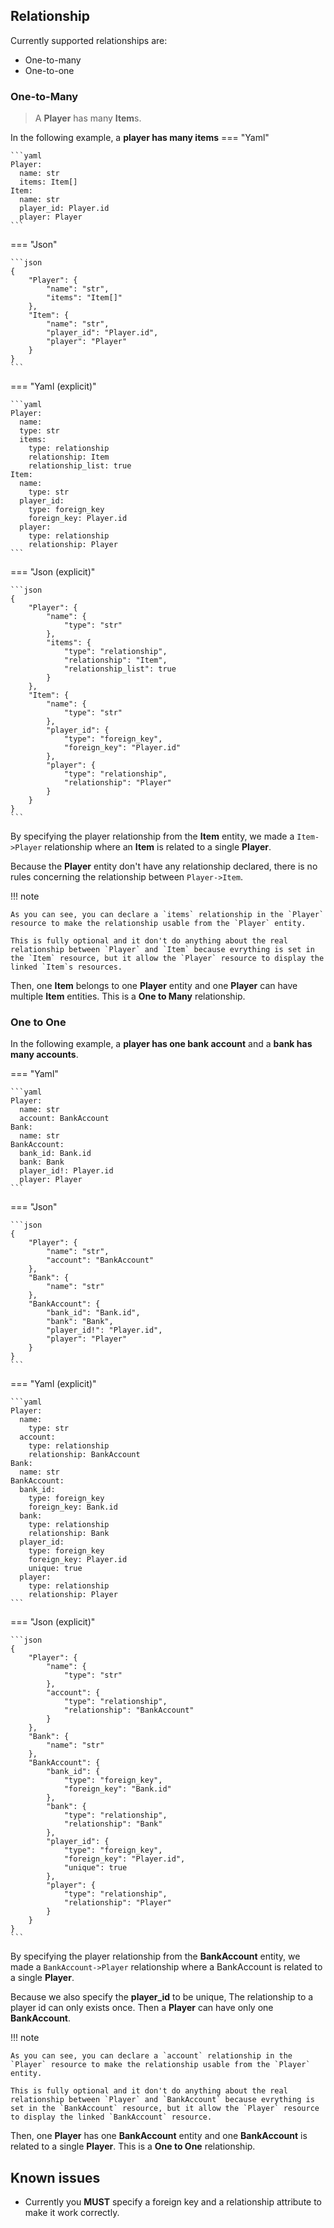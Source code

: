 ## Relationship

Currently supported relationships are:

- One-to-many
- One-to-one

### One-to-Many

> A **Player** has many **Item**s.

In the following example, a **player has many items**
=== "Yaml"

    ```yaml
    Player:
      name: str
      items: Item[]
    Item:
      name: str
      player_id: Player.id
      player: Player
    ```

=== "Json"

    ```json
    {
        "Player": {
            "name": "str",
            "items": "Item[]"
        },
        "Item": {
            "name": "str",
            "player_id": "Player.id",
            "player": "Player"
        }
    }
    ```

=== "Yaml (explicit)"

    ```yaml
    Player:
      name:
      type: str
      items:
        type: relationship
        relationship: Item
        relationship_list: true
    Item:
      name:
        type: str
      player_id:
        type: foreign_key
        foreign_key: Player.id
      player:
        type: relationship
        relationship: Player
    ```

=== "Json (explicit)"

    ```json
    {
        "Player": {
            "name": {
                "type": "str"
            },
            "items": {
                "type": "relationship",
                "relationship": "Item",
                "relationship_list": true
            }
        },
        "Item": {
            "name": {
                "type": "str"
            },
            "player_id": {
                "type": "foreign_key",
                "foreign_key": "Player.id"
            },
            "player": {
                "type": "relationship",
                "relationship": "Player"
            }
        }
    }
    ```

By specifying the player relationship from the **Item** entity, we made a `Item->Player` relationship where an **Item** is related to a single **Player**.

Because the **Player** entity don't have any relationship declared, there is no rules concerning the relationship between `Player->Item`.

!!! note

    As you can see, you can declare a `items` relationship in the `Player` resource to make the relationship usable from the `Player` entity.

    This is fully optional and it don't do anything about the real relationship between `Player` and `Item` because evrything is set in the `Item` resource, but it allow the `Player` resource to display the linked `Item`s resources.

Then, one **Item** belongs to one **Player** entity and one **Player** can have multiple **Item** entities. This is a **One to Many** relationship.

### One to One

In the following example, a **player has one bank account** and a **bank has many accounts**.

=== "Yaml"

    ```yaml
    Player:
      name: str
      account: BankAccount
    Bank:
      name: str
    BankAccount:
      bank_id: Bank.id
      bank: Bank
      player_id!: Player.id
      player: Player
    ```

=== "Json"

    ```json
    {
        "Player": {
            "name": "str",
            "account": "BankAccount"
        },
        "Bank": {
            "name": "str"
        },
        "BankAccount": {
            "bank_id": "Bank.id",
            "bank": "Bank",
            "player_id!": "Player.id",
            "player": "Player"
        }
    }
    ```

=== "Yaml (explicit)"

    ```yaml
    Player:
      name:
        type: str
      account:
        type: relationship
        relationship: BankAccount
    Bank:
      name: str
    BankAccount:
      bank_id:
        type: foreign_key
        foreign_key: Bank.id
      bank:
        type: relationship
        relationship: Bank
      player_id:
        type: foreign_key
        foreign_key: Player.id
        unique: true
      player:
        type: relationship
        relationship: Player
    ```

=== "Json (explicit)"

    ```json
    {
        "Player": {
            "name": {
                "type": "str"
            },
            "account": {
                "type": "relationship",
                "relationship": "BankAccount"
            }
        },
        "Bank": {
            "name": "str"
        },
        "BankAccount": {
            "bank_id": {
                "type": "foreign_key",
                "foreign_key": "Bank.id"
            },
            "bank": {
                "type": "relationship",
                "relationship": "Bank"
            },
            "player_id": {
                "type": "foreign_key",
                "foreign_key": "Player.id",
                "unique": true
            },
            "player": {
                "type": "relationship",
                "relationship": "Player"
            }
        }
    }
    ```

By specifying the player relationship from the **BankAccount** entity, we made a `BankAccount->Player` relationship where a BankAccount is related to a single **Player**.

Because we also specify the **player_id** to be unique, The relationship to a player id can only exists once. Then a **Player** can have only one **BankAccount**.

!!! note

    As you can see, you can declare a `account` relationship in the `Player` resource to make the relationship usable from the `Player` entity.

    This is fully optional and it don't do anything about the real relationship between `Player` and `BankAccount` because evrything is set in the `BankAccount` resource, but it allow the `Player` resource to display the linked `BankAccount` resource.

Then, one **Player** has one **BankAccount** entity and one **BankAccount** is related to a single **Player**. This is a **One to One** relationship.

## Known issues

- Currently you **MUST** specify a foreign key and a relationship attribute to make it work correctly.
